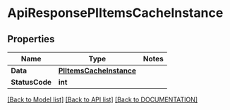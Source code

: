 # ApiResponsePIItemsCacheInstance

## Properties
Name | Type | Notes
------------ | ------------- | -------------
**Data** | **[**PIItemsCacheInstance**](../Model/PIItemsCacheInstance.md)**
**StatusCode** | **int**

[[Back to Model list]](../../DOCUMENTATION.md#documentation-for-models) [[Back to API list]](../../DOCUMENTATION.md#documentation-for-api-endpoints) [[Back to DOCUMENTATION]](../../DOCUMENTATION.md)
